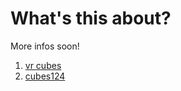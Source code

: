# What's this about?
More infos soon!

1. [vr cubes](/three/r124/examples/webxr_vr_cubes.html)
1. [cubes124](/test/webvr/cubes124.htm)
